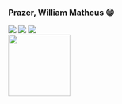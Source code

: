 ### Prazer, William Matheus 😁

<div>
 <a href = "mailto:wmdurans@gmail.com"><img src="https://img.shields.io/badge/-Gmail-%23333?style=for-the-badge&logo=gmail&logoColor=white" target="_blank"></a>
  <a href="https://instagram.com/wmdss_" target="_blank"><img src="https://img.shields.io/badge/-Instagram-%23E4405F?style=for-the-badge&logo=instagram&logoColor=white"     target="_blank"></a>
  <a href="https://www.linkedin.com/in/william-matheus-durans-silva-222a7820b/" target="_blank"><img src="https://img.shields.io/badge/-LinkedIn-%230077B5?style=for-the-badge&logo=linkedin&logoColor=white" target="_blank"></a> 
</div>

<div>
   <img height="125em" src="https://github-readme-stats.vercel.app/api/top-langs/?username=WilliamDurans&layout=compact&langs_count=7&theme=dark"/>
</div>
